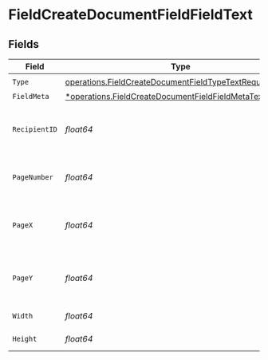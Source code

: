 # FieldCreateDocumentFieldFieldText


## Fields

| Field                                                                                                                               | Type                                                                                                                                | Required                                                                                                                            | Description                                                                                                                         |
| ----------------------------------------------------------------------------------------------------------------------------------- | ----------------------------------------------------------------------------------------------------------------------------------- | ----------------------------------------------------------------------------------------------------------------------------------- | ----------------------------------------------------------------------------------------------------------------------------------- |
| `Type`                                                                                                                              | [operations.FieldCreateDocumentFieldTypeTextRequest1](../../models/operations/fieldcreatedocumentfieldtypetextrequest1.md)          | :heavy_check_mark:                                                                                                                  | N/A                                                                                                                                 |
| `FieldMeta`                                                                                                                         | [*operations.FieldCreateDocumentFieldFieldMetaTextRequest](../../models/operations/fieldcreatedocumentfieldfieldmetatextrequest.md) | :heavy_minus_sign:                                                                                                                  | N/A                                                                                                                                 |
| `RecipientID`                                                                                                                       | *float64*                                                                                                                           | :heavy_check_mark:                                                                                                                  | The ID of the recipient to create the field for.                                                                                    |
| `PageNumber`                                                                                                                        | *float64*                                                                                                                           | :heavy_check_mark:                                                                                                                  | The page number the field will be on.                                                                                               |
| `PageX`                                                                                                                             | *float64*                                                                                                                           | :heavy_check_mark:                                                                                                                  | The X coordinate of where the field will be placed.                                                                                 |
| `PageY`                                                                                                                             | *float64*                                                                                                                           | :heavy_check_mark:                                                                                                                  | The Y coordinate of where the field will be placed.                                                                                 |
| `Width`                                                                                                                             | *float64*                                                                                                                           | :heavy_check_mark:                                                                                                                  | The width of the field.                                                                                                             |
| `Height`                                                                                                                            | *float64*                                                                                                                           | :heavy_check_mark:                                                                                                                  | The height of the field.                                                                                                            |